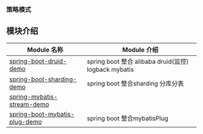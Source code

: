 

### 策略模式


## 模块介绍
| Module 名称                                                        | Module 介绍                                        |
|------------------------------------------------------------------|--------------------------------------------------|
| [spring-boot-druid-demo](./spring-boot-druid-demo)               | spring boot 整合 alibaba druid(监控) logback mybatis |
| [spring-boot-sharding-demo](./spring-boot-sharding-demo)         | spring boot 整合sharding 分库分表                      |
| [spring-mybatis-stream-demo](./spring-mybatis-stream-demo)       |                                                  |
| [spring-boot-mybatis-plug-demo](./spring-boot-mybatis-plug-demo) | spring boot 整合mybatisPlug                        |


